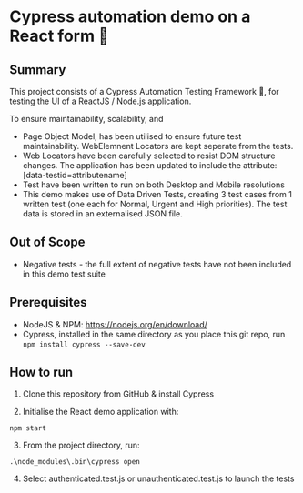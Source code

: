 # Cypress automation demo on a React form :rocket:

## Summary
This project consists of a Cypress Automation Testing Framework 🤖, for testing the UI of a ReactJS / Node.js application.

To ensure maintainability, scalability, and 

* Page Object Model, has been utilised to ensure future test maintainability. WebElemnent Locators are kept seperate from the tests.
* Web Locators have been carefully selected to resist DOM structure changes. The application has been updated to include the attribute: [data-testid=attributename]
* Test have been written to run on both Desktop and Mobile resolutions
* This demo makes use of Data Driven Tests, creating 3 test cases from 1 written test (one each for Normal, Urgent and High priorities). The test data is stored in an externalised JSON file.

## Out of Scope

* Negative tests - the full extent of negative tests have not been included in this demo test suite

## Prerequisites

* NodeJS & NPM: https://nodejs.org/en/download/
* Cypress, installed in the same directory as you place this git repo, run ``` npm install cypress --save-dev ```

## How to run

1) Clone this repository from GitHub & install Cypress

2) Initialise the React demo application with:

``` npm start ```

3) From the project directory, run:

``` .\node_modules\.bin\cypress open ```

4) Select authenticated.test.js or unauthenticated.test.js to launch the tests
